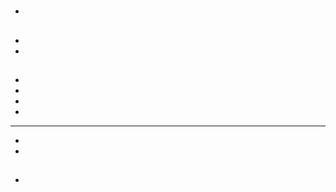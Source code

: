 # 

## 

- 



## 

- 





- 

> 







## 



- 



- 

- 

- 

---



- 
- 

### 





### 







### 







### 



### 



### 





### 





### 





### 















### 





### 





### 





## 

- []()

